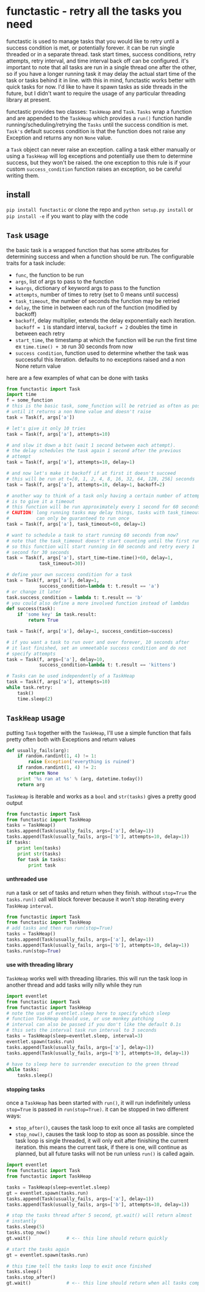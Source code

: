 # functastic - retry all the tasks you need
functastic is used to manage tasks that you would like to retry until a success condition is met, or potentially forever. it can be run single threaded or in a separate thread. task start times, success conditions, retry attempts, retry interval, and time interval back off can be configured. it's important to note that all tasks are run in a single thread one after the other, so if you have a longer running task it may delay the actual start time of the task or tasks behind it in line. with this in mind, functastic works better with quick tasks for now. I'd like to have it spawn tasks as side threads in the future, but I didn't want to require the usage of any particular threading library at present.

functastic provides two classes: `TaskHeap` and `Task`. `Tasks` wrap a function and are appended to the `TaskHeap` which provides a `run()` function handle running/scheduling/retrying the `Tasks` until the success condition is met. `Task's` default success condition is that the function does not raise any Exception and returns any non `None` value.

a `Task` object can never raise an exception. calling a task either manually or using a `TaskHeap` will log exceptions and potentially use them to determine success, but they won't be raised. the one exception to this rule is if your custom `success_condition` function raises an exception, so be careful writing them.


## install
`pip install functastic` or clone the repo and `python setup.py install` or `pip install -e` if you want to play with the code


## `Task` usage
the basic task is a wrapped function that has some attributes for determining success and when a function should be run. The configurable traits for a task include:

-   `func`, the function to be run
-   `args`, list of args to pass to the function
-   `kwargs`, dictionary of keyword args to pass to the function
-   `attempts`, number of times to retry (set to 0 means until success)
-   `task_timeout`, the number of seconds the function may be retried
-   `delay`, the time in between each run of the function (modified by backoff)
-   `backoff`, delay multiplier, extends the delay exponentially each iteration. `backoff = 1` is standard interval, `backoff = 2` doubles the time in between each retry
-   `start_time`, the timestamp at which the function will be run the first time ex `time.time() + 30` run 30 seconds from now
-   `success condition`, function used to determine whether the task was successful this iteration. defaults to no exceptions raised and a non None return value

here are a few examples of what can be done with tasks

```python
from functastic import Task
import time
f = some_function
# this is the basic task, some_function will be retried as often as possible
# until it returns a non None value and doesn't raise
task = Task(f, args['a'])

# let's give it only 10 tries
task = Task(f, args['a'], attempts=10)

# and slow it down a bit (wait 1 second between each attempt).
# the delay schedules the task again 1 second after the previous
# attempt
task = Task(f, args['a'], attempts=10, delay=1)

# and now let's make it backoff if at first it doesn't succeed
# this will be run at t=[0, 1, 2, 4, 8, 16, 32, 64, 128, 256] seconds
task = Task(f, args['a'], attempts=10, delay=1, backoff=2)

# another way to think of a task only having a certain number of attempts
# is to give it a timeout
# this function will be run approximately every 1 second for 60 seconds
# CAUTION! long running tasks may delay things, tasks with task_timeout
#          can only be guaranteed to run once
task = Task(f, args['a'], task_timeout=60, delay=1)

# want to schedule a task to start running 60 seconds from now?
# note that the task_timeout doesn't start counting until the first run
# so this function will start running in 60 seconds and retry every 1
# second for 30 seconds
task = Task(f, args['a'], start_time=time.time()+60, delay=1,
            task_timeout=30))

# define your own success condition for a task
task = Task(f, args['a'], delay=1,
            success_condition=lambda t: t.result == 'a')
# or change it later
task.success_condition = lambda t: t.result == 'b'
# you could also define a more involved function instead of lambdas
def success(task):
    if 'some key' in task.result:
        return True

task = Task(f, args['a'], delay=1, success_condition=success)

# if you want a task to run over and over forever, 10 seconds after
# it last finished, set an unmeetable success condition and do not
# specify attempts
task = Task(f, args=['a'], delay=10,
            success_condition=lambda t: t.result == 'kittens')

# Tasks can be used independently of a TaskHeap
task = Task(f, args['a'], attempts=10)
while task.retry:
    task()
    time.sleep(2)
```


## `TaskHeap` usage
putting `Task` together with the `TaskHeap`, I'll use a simple function that fails pretty often both with Exceptions and return values

```python
def usually_fails(arg):
    if random.randint(1, 4) != 1:
        raise Exception('everything is ruined')
    if random.randint(1, 4) != 2:
        return None
    print '%s ran at %s' % (arg, datetime.today())
    return arg
```

`TaskHeap` is iterable and works as a `bool` and `str(tasks)` gives a pretty good output

```python
from functastic import Task
from functastic import TaskHeap
tasks = TaskHeap()
tasks.append(Task(usually_fails, args=['a'], delay=1))
tasks.append(Task(usually_fails, args=['b'], attempts=10, delay=1))
if tasks:
    print len(tasks)
    print str(tasks)
    for task in tasks:
        print task
```


#### unthreaded use
run a task or set of tasks and return when they finish. without `stop=True` the
`tasks.run()` call will block forever because it won't stop iterating every
`TaskHeap` `interval`.

```python
from functastic import Task
from functastic import TaskHeap
# add tasks and then run run(stop=True)
tasks = TaskHeap()
tasks.append(Task(usually_fails, args=['a'], delay=1))
tasks.append(Task(usually_fails, args=['b'], attempts=10, delay=1))
tasks.run(stop=True)
```


#### use with threading library
`TaskHeap` works well with threading libraries. this will run the task
loop in another thread and add tasks willy nilly while they run

```python
import eventlet
from functastic import Task
from functastic import TaskHeap
# note the use of eventlet.sleep here to specify which sleep
# function TaskHeap should use, or use monkey patching
# interval can also be passed if you don't like the default 0.1s
# this sets the interval task run interval to 3 seconds
tasks = TaskHeap(sleep=eventlet.sleep, interval=3)
eventlet.spawn(tasks.run)
tasks.append(Task(usually_fails, args=['a'], delay=1))
tasks.append(Task(usually_fails, args=['b'], attempts=10, delay=1))

# have to sleep here to surrender execution to the green thread
while tasks:
    tasks.sleep()
```


#### stopping tasks
once a `TaskHeap` has been started with `run()`, it will run indefinitely
unless `stop=True` is passed in `run(stop=True)`. it can be stopped in
two different ways:
-   `stop_after()`, causes the task loop to exit once all tasks are completed
-   `stop_now()`, causes the task loop to stop as soon as possible. since the task loop is single threaded, it will only exit after finishing the current iteration. this means the current task, if there is one, will continue as planned, but all future tasks will not be run unless `run()` is called again.

```python
import eventlet
from functastic import Task
from functastic import TaskHeap

tasks = TaskHeap(sleep=eventlet.sleep)
gt = eventlet.spawn(tasks.run)
tasks.append(Task(usually_fails, args=['a'], delay=1))
tasks.append(Task(usually_fails, args=['b'], attempts=10, delay=1))

# stop the tasks thread after 5 second, gt.wait() will return almost
# instantly
tasks.sleep(5)
tasks.stop_now()
gt.wait()             # <-- this line should return quickly

# start the tasks again
gt = eventlet.spawn(tasks.run)

# this time tell the tasks loop to exit once finished
tasks.sleep()
tasks.stop_after()
gt.wait()             # <-- this line should return when all tasks complete
```
